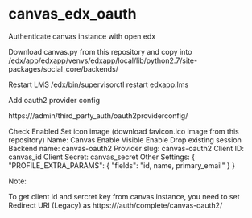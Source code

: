 # canvas_edx_oauth
Authenticate canvas instance with open edx

Download canvas.py from this repository and copy into /edx/app/edxapp/venvs/edxapp/local/lib/python2.7/site-packages/social_core/backends/

Restart LMS
/edx/bin/supervisorctl restart edxapp:lms

Add oauth2 provider config

https://<lmsurl>/admin/third_party_auth/oauth2providerconfig/

Check Enabled
Set icon image (download favicon.ico image from this repository)
Name: Canvas
Enable Visible
Enable Drop existing session
Backend name: canvas-oauth2
Provider slug: canvas-oauth2
Client ID: canvas_id
Client Secret: canvas_secret
Other Settings:
{
    "PROFILE_EXTRA_PARAMS": {
        "fields": "id, name, primary_email"
    }
}



Note:

To get client id and sercret key from canvas instance, you need to set Redirect URI (Legacy) as https://<lmsurl>/auth/complete/canvas-oauth2/
